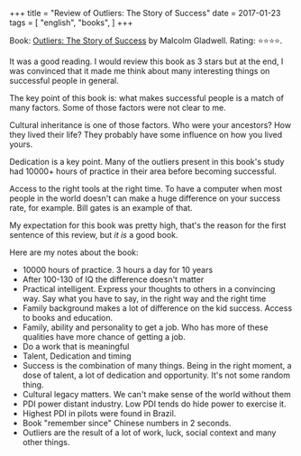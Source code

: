 +++
title = "Review of Outliers: The Story of Success"
date = 2017-01-23
tags = [
    "english",
    "books",
]
+++

Book: [Outliers: The Story of Success](https://www.goodreads.com/book/show/3228917) by Malcolm Gladwell. Rating: ⭐️⭐️⭐️⭐️.

It was a good reading. I would review this book as 3 stars but at the end, I was convinced that it made me think about many interesting things on successful people in general.

The key point of this book is: what makes successful people is a match of many factors. Some of those factors were not clear to me.

Cultural inheritance is one of those factors. Who were your ancestors? How they lived their life? They probably have some influence on how you lived yours.

Dedication is a key point. Many of the outliers present in this book's study had 10000+ hours of practice in their area before becoming successful.

Access to the right tools at the right time. To have a computer when most people in the world doesn't can make a huge difference on your success rate, for example. Bill gates is an example of that.

My expectation for this book was pretty high, that's the reason for the first sentence of this review, but *it is* a good book.

Here are my notes about the book:

- 10000 hours of practice. 3 hours a day for 10 years
- After 100-130 of IQ the difference doesn't matter
- Practical intelligent. Express your thoughts to others in a convincing way. Say what you have to say, in the right way and the right time
- Family background makes a lot of difference on the kid success. Access to books and education.
- Family, ability and personality to get a job. Who has more of these qualities have more chance of getting a job.
- Do a work that is meaningful
- Talent, Dedication and timing
- Success is the combination of many things. Being in the right moment, a dose of talent, a lot of dedication and opportunity. It's not some random thing.
- Cultural legacy matters. We can't make sense of the world without them
- PDI power distant industry. Low PDI tends do hide power to exercise it.
- Highest PDI in pilots were found in Brazil.
- Book "remember since" Chinese numbers in 2 seconds.
- Outliers are the result of a lot of work, luck, social context and many other things.
